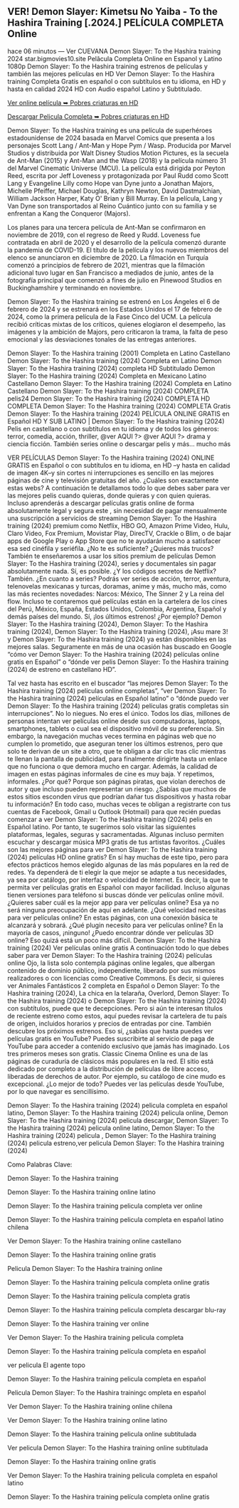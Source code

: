 ## VER! Demon Slayer: Kimetsu No Yaiba - To the Hashira Training [.2024.] PELÍCULA COMPLETA Online

hace 06 minutos — Ver CUEVANA Demon Slayer: To the Hashira training 2024 star.bigmovies10.site Pelãcula Completa Online en Espanol y Latino 1080p Demon Slayer: To the Hashira training estrenos de películas y también las mejores películas en HD Ver Demon Slayer: To the Hashira training Completa Gratis en español o con subtítulos en tu idioma, en HD y hasta en calidad 2024 HD con Audio español Latino y Subtitulado.


[Ver online película ➥ Pobres criaturas en HD](https://fun.classmovies88.com/es/1216221/demon-slayer-kimetsu-no-yaiba-verso-l-rsquo-allenamento-dei-pilastri.html)


[Descargar Pelicula Completa ➥ Pobres criaturas en HD](https://fun.classmovies88.com/es/1216221/demon-slayer-kimetsu-no-yaiba-verso-l-rsquo-allenamento-dei-pilastri.html)


Demon Slayer: To the Hashira training es una película de superhéroes estadounidense de 2024 basada en Marvel Comics que presenta a los personajes Scott Lang / Ant-Man y Hope Pym / Wasp. Producida por Marvel Studios y distribuida por Walt Disney Studios Motion Pictures, es la secuela de Ant-Man (2015) y Ant-Man and the Wasp (2018) y la película número 31 del Marvel Cinematic Universe (MCU). La película está dirigida por Peyton Reed, escrita por Jeff Loveness y protagonizada por Paul Rudd como Scott Lang y Evangeline Lilly como Hope van Dyne junto a Jonathan Majors, Michelle Pfeiffer, Michael Douglas, Kathryn Newton, David Dastmalchian, William Jackson Harper, Katy O' Brian y Bill Murray. En la película, Lang y Van Dyne son transportados al Reino Cuántico junto con su familia y se enfrentan a Kang the Conqueror (Majors).

Los planes para una tercera película de Ant-Man se confirmaron en noviembre de 2019, con el regreso de Reed y Rudd. Loveness fue contratada en abril de 2020 y el desarrollo de la película comenzó durante la pandemia de COVID-19. El título de la película y los nuevos miembros del elenco se anunciaron en diciembre de 2020. La filmación en Turquía comenzó a principios de febrero de 2021, mientras que la filmación adicional tuvo lugar en San Francisco a mediados de junio, antes de la fotografía principal que comenzó a fines de julio en Pinewood Studios en Buckinghamshire y terminando en noviembre.

Demon Slayer: To the Hashira training se estrenó en Los Ángeles el 6 de febrero de 2024 y se estrenará en los Estados Unidos el 17 de febrero de 2024, como la primera película de la Fase Cinco del UCM. La película recibió críticas mixtas de los críticos, quienes elogiaron el desempeño, las imágenes y la ambición de Majors, pero criticaron la trama, la falta de peso emocional y las desviaciones tonales de las entregas anteriores.

Demon Slayer: To the Hashira training (2001) Completa en Latino Castellano Demon Slayer: To the Hashira training (2024) Completa en Latino Demon Slayer: To the Hashira training (2024) completa HD Subtitulado Demon Slayer: To the Hashira training (2024) Completa en Mexicano Latino Castellano Demon Slayer: To the Hashira training (2024) Completa en Latino Castellano Demon Slayer: To the Hashira training (2024) COMPLETA pelis24 Demon Slayer: To the Hashira training (2024) COMPLETA HD COMPLETA Demon Slayer: To the Hashira training (2024) COMPLETA Gratis Demon Slayer: To the Hashira training (2024) PELÍCULA ONLINE GRATIS en Español HD Y SUB LATINO | Demon Slayer: To the Hashira training (2024) Pelis en castellano o con subtítulos en tu idioma y de todos los géneros: terror, comedia, acción, thriller, @ver AQUI ?> @ver AQUI ?> drama y ciencia ficción. También series online o descargar pelis y más… mucho más

VER PELÍCULAS Demon Slayer: To the Hashira training (2024) ONLINE GRATIS en Español o con subtítulos en tu idioma, en HD –y hasta en calidad de imagen 4K–y sin cortes ni interrupciones es sencillo en las mejores páginas de cine y televisión gratuitas del año. ¿Cuáles son exactamente estas webs? A continuación te detallamos todo lo que debes saber para ver las mejores pelis cuando quieras, donde quieras y con quien quieras. Incluso aprenderás a descargar películas gratis online de forma absolutamente legal y segura este , sin necesidad de pagar mensualmente una suscripción a servicios de streaming Demon Slayer: To the Hashira training (2024) premium como Netflix, HBO GO, Amazon Prime Video, Hulu, Claro Video, Fox Premium, Movistar Play, DirecTV, Crackle o Blim, o de bajar apps de Google Play o App Store que no te ayudarán mucho a satisfacer esa sed cinéfila y seriéfila. ¿No te es suficiente? ¿Quieres más trucos? También te enseñaremos a usar los sitios premium de películas Demon Slayer: To the Hashira training (2024), series y documentales sin pagar absolutamente nada. Sí, es posible. ¿Y los códigos secretos de Netflix? También. ¿En cuanto a series? Podrás ver series de acción, terror, aventura, telenovelas mexicanas y turcas, doramas, anime y más, mucho más, como las más recientes novedades: Narcos: México, The Sinner 2 y La reina del flow. Incluso te contaremos qué películas están en la cartelera de los cines del Perú, México, España, Estados Unidos, Colombia, Argentina, Español y demás países del mundo. Sí, ¡los últimos estrenos! ¿Por ejemplo? Demon Slayer: To the Hashira training (2024), Demon Slayer: To the Hashira training (2024), Demon Slayer: To the Hashira training (2024), ¡Asu mare 3! y Demon Slayer: To the Hashira training (2024) ya están disponibles en las mejores salas. Seguramente en más de una ocasión has buscado en Google “cómo ver Demon Slayer: To the Hashira training (2024) películas online gratis en Español” o “dónde ver pelis Demon Slayer: To the Hashira training (2024) de estreno en castellano HD”.

Tal vez hasta has escrito en el buscador “las mejores Demon Slayer: To the Hashira training (2024) películas online completas”, “ver Demon Slayer: To the Hashira training (2024) películas en Español latino” o “dónde puedo ver Demon Slayer: To the Hashira training (2024) películas gratis completas sin interrupciones”. No lo niegues. No eres el único. Todos los días, millones de personas intentan ver películas online desde sus computadoras, laptops, smartphones, tablets o cual sea el dispositivo móvil de su preferencia. Sin embargo, la navegación muchas veces termina en páginas web que no cumplen lo prometido, que aseguran tener los últimos estrenos, pero que solo te derivan de un site a otro, que te obligan a dar clic tras clic mientras te llenan la pantalla de publicidad, para finalmente dirigirte hasta un enlace que no funciona o que demora mucho en cargar. Además, la calidad de imagen en estas páginas informales de cine es muy baja. Y repetimos, informales. ¿Por qué? Porque son páginas piratas, que violan derechos de autor y que incluso pueden representar un riesgo. ¿Sabías que muchos de estos sitios esconden virus que podrían dañar tus dispositivos y hasta robar tu información? En todo caso, muchas veces te obligan a registrarte con tus cuentas de Facebook, Gmail u Outlook (Hotmail) para que recién puedas comenzar a ver Demon Slayer: To the Hashira training (2024) pelis en Español latino. Por tanto, te sugerimos solo visitar las siguientes plataformas, legales, seguras y sacramentadas. Algunas incluso permiten escuchar y descargar música MP3 gratis de tus artistas favoritos. ¿Cuáles son las mejores páginas para ver Demon Slayer: To the Hashira training (2024) películas HD online gratis? En sí hay muchas de este tipo, pero para efectos prácticos hemos elegido algunas de las más populares en la red de redes. Ya dependerá de ti elegir la que mejor se adapte a tus necesidades, ya sea por catálogo, por interfaz o velocidad de Internet. Es decir, la que te permita ver películas gratis en Español con mayor facilidad. Incluso algunas tienen versiones para teléfono si buscas dónde ver películas online móvil. ¿Quieres saber cuál es la mejor app para ver películas online? Esa ya no será ninguna preocupación de aquí en adelante. ¿Qué velocidad necesitas para ver películas online? En estas páginas, con una conexión básica te alcanzará y sobrará. ¿Qué plugin necesito para ver películas online? En la mayoría de casos, ¡ninguno! ¿Puedo encontrar dónde ver películas 3D online? Eso quizá está un poco más difícil. Demon Slayer: To the Hashira training (2024) Ver películas online gratis A continuación todo lo que debes saber para ver Demon Slayer: To the Hashira training (2024) películas online Ojo, la lista solo contempla páginas online legales, que albergan contenido de dominio público, independiente, liberado por sus mismos realizadores o con licencias como Creative Commons. Es decir, si quieres ver Animales Fantásticos 2 completa en Español o Demon Slayer: To the Hashira training (2024), La chica en la telaraña, Overlord, Demon Slayer: To the Hashira training (2024) o Demon Slayer: To the Hashira training (2024) con subtítulos, puede que te decepciones. Pero si aún te interesan títulos de reciente estreno como estos, aquí puedes revisar la cartelera de tu país de origen, incluidos horarios y precios de entradas por cine. También descubre los próximos estrenos. Eso sí, ¿sabías que hasta puedes ver películas gratis en YouTube? Puedes suscribirte al servicio de paga de YouTube para acceder a contenido exclusivo que jamás has imaginado. Los tres primeros meses son gratis. Classic Cinema Online es una de las páginas de curaduría de clásicos más populares en la red. El sitio está dedicado por completo a la distribución de películas de libre acceso, liberadas de derechos de autor. Por ejemplo, su catálogo de cine mudo es excepcional. ¿Lo mejor de todo? Puedes ver las películas desde YouTube, por lo que navegar es sencillísimo.

Demon Slayer: To the Hashira training (2024) pelicula completa en español latino, Demon Slayer: To the Hashira training (2024) pelicula online, Demon Slayer: To the Hashira training (2024) pelicula descargar, Demon Slayer: To the Hashira training (2024) pelicula online latino, Demon Slayer: To the Hashira training (2024) pelicula , Demon Slayer: To the Hashira training (2024) pelicula estreno,ver pelicula Demon Slayer: To the Hashira training (2024)

Como Palabras Clave:

Demon Slayer: To the Hashira training

Demon Slayer: To the Hashira training online latino

Demon Slayer: To the Hashira training pelicula completa ver online

Demon Slayer: To the Hashira training pelicula completa en español latino chilena

Ver Demon Slayer: To the Hashira training online castellano

Demon Slayer: To the Hashira training online gratis

Pelicula Demon Slayer: To the Hashira training online

Demon Slayer: To the Hashira training pelicula completa online gratis

Demon Slayer: To the Hashira training película completa gratis

Demon Slayer: To the Hashira training pelicula completa descargar blu-ray

Demon Slayer: To the Hashira training ver online

Ver Demon Slayer: To the Hashira training pelicula completa

Demon Slayer: To the Hashira training película completa en español

ver pelicula El agente topo

Demon Slayer: To the Hashira training pelicula completa en español

Pelicula Demon Slayer: To the Hashira trainingc ompleta en español

Ver Demon Slayer: To the Hashira training online chilena

Ver Demon Slayer: To the Hashira training online latino

Demon Slayer: To the Hashira training pelicula online subtitulada

Ver pelicula Demon Slayer: To the Hashira training online subtitulada

Demon Slayer: To the Hashira training online gratis

Ver Demon Slayer: To the Hashira training pelicula completa en español latino

Demon Slayer: To the Hashira training película completa online gratis
